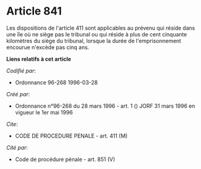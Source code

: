 # Article 841

Les dispositions de l'article 411 sont applicables au prévenu qui réside dans une île où ne siège pas le tribunal ou qui
réside à plus de cent cinquante kilomètres du siège du tribunal, lorsque la durée de l'emprisonnement encourue n'excède pas
cinq ans.

**Liens relatifs à cet article**

_Codifié par_:

  - Ordonnance 96-268 1996-03-28

_Créé par_:

  - Ordonnance n°96-268 du 28 mars 1996 - art. 1 () JORF 31 mars 1996 en vigueur le 1er mai 1996

_Cite_:

  - CODE DE PROCEDURE PENALE - art. 411 (M)

_Cité par_:

  - Code de procédure pénale - art. 851 (V)
